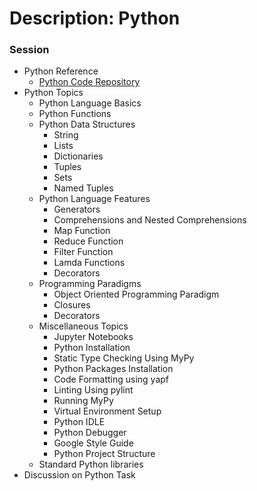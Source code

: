 # Description: Python

### Session
* Python Reference
    - [Python Code Repository](https://github.com/vikash-india/DeveloperNotes2Myself/tree/master/languages/python/src/concepts)
* Python Topics
    - Python Language Basics
    - Python Functions
    - Python Data Structures
        - String
        - Lists
        - Dictionaries
        - Tuples
        - Sets
        - Named Tuples
    - Python Language Features
        - Generators
        - Comprehensions and Nested Comprehensions
        - Map Function
        - Reduce Function
        - Filter Function
        - Lamda Functions
        - Decorators
    - Programming Paradigms
        - Object Oriented Programming Paradigm
        - Closures
        - Decorators
    - Miscellaneous Topics
        - Jupyter Notebooks
        - Python Installation
        - Static Type Checking Using MyPy
        - Python Packages Installation
        - Code Formatting using yapf
        - Linting Using pylint
        - Running MyPy
        - Virtual Environment Setup
        - Python IDLE
        - Python Debugger
        - Google Style Guide
        - Python Project Structure
    - Standard Python libraries
* Discussion on Python Task
